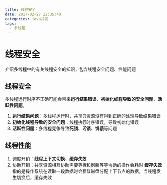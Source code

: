 ```yaml
---
title: 线程安全
date: 2017-02-27 22:35:40
categories: java并发
tags:
  - 多线程
---
```


# 线程安全
介绍多线程中的有关线程安全的知识，包含线程安全问题、性能问题

## 线程安全
 多线程远行时序不正确可能会带来**运行结果错误**、**初始化线程导致的安全问题**、**活跃性问题**。
 1. <B>运行结果问题</B>：多线程运行时，共享的资源没有得到正确的处理导致结果错误
 2. <B>初始化线程导致的安全问题</B>：线程执行时序错误，导致初始化错误
 3. <B>活跃性问题</B>：多线程竞争导致**死锁**、**活锁**、**饥饿**等问题

 ## 线程性能
 1. 调度开销：**线程上下文切换**、**缓存失效**
 2. 协助开销：共享资源相互协助需要等待和刷新等等协助的操作会耗时
 **缓存失效**指的是操作系统在读取一段数据时会预载磁盘分配上下节点的数据，当线程发生切换后，缓存失效
